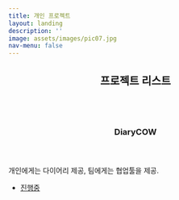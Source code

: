 ```yaml
---
title: 개인 프로젝트
layout: landing
description: ''
image: assets/images/pic07.jpg
nav-menu: false
---
```


<!-- Main -->
<div id="main">

<!-- One -->
<section id="one">
	<div class="inner">
		<header class="major">
			<h2>프로젝트 리스트</h2>
		</header>
		<p>
        </p>
	</div>
</section>

<!-- Two -->
<section id="two" class="spotlights">
	<section>
		<a href="generic.html" class="image">
			<img src="{% link assets/images/pic08.jpg %}" alt="" data-position="center center" />
		</a>
		<div class="content">
			<div class="inner">
				<header class="major">
					<h3>DiaryCOW</h3>
				</header>
				<p>
                    개인에게는 다이어리 제공, 팀에게는 협업툴을 제공.
                </p>
				<ul class="actions">
					<li><a href="generic.html" class="button">진행중</a></li>
				</ul>
			</div>
		</div>
	</section>
</section>

</div>
